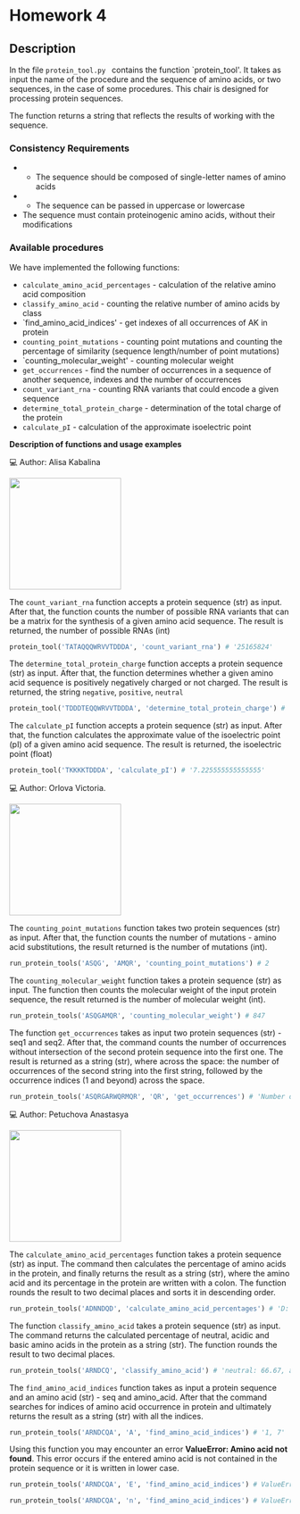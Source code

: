 # Homework 4
## Description
In the file `protein_tool.py ` contains the function `protein_tool'. It takes as input the name of the procedure and the sequence of amino acids, or two sequences, in the case of some procedures. This chair is designed for processing protein sequences.

The function returns a string that reflects the results of working with the sequence.

### Consistency Requirements

- - The sequence should be composed of single-letter names of amino acids
- - The sequence can be passed in uppercase or lowercase
- The sequence must contain proteinogenic amino acids, without their modifications

### Available procedures 

We have implemented the following functions:

- `calculate_amino_acid_percentages` - calculation of the relative amino acid composition
- `classify_amino_acid` - counting the relative number of amino acids by class
- `find_amino_acid_indices' - get indexes of all occurrences of AK in protein
- `counting_point_mutations` - counting point mutations and counting the percentage of similarity (sequence length/number of point mutations)
- `counting_molecular_weight' - counting molecular weight
- `get_occurrences` - find the number of occurrences in a sequence of another sequence, indexes and the number of occurrences
- `count_variant_rna` - counting RNA variants that could encode a given sequence
- `determine_total_protein_charge` - determination of the total charge of the protein
- `calculate_pI` - calculation of the approximate isoelectric point


**Description of functions and usage examples**

:computer: Author: Alisa Kabalina

<img src="https://i.pinimg.com/originals/90/89/ab/9089ab65566a39fa1f9a7ef1f1426ab4.jpg" width="200" height="200">

The `count_variant_rna` function accepts a protein sequence (str) as input. After that, the function counts the number of possible RNA variants that can be a matrix for the synthesis of a given amino acid sequence. The result is returned, the number of possible RNAs (int)
```python
protein_tool('TATAQQQWRVVTDDDA', 'count_variant_rna') # '25165824'
```

The `determine_total_protein_charge` function accepts a protein sequence (str) as input. After that, the function determines whether a given amino acid sequence is positively negatively charged or not charged. The result is returned, the string `negative`, `positive`, `neutral`
```python
protein_tool('TDDDTEQQWRVVTDDDA', 'determine_total_protein_charge') # 'negative'
```

The `calculate_pI` function accepts a protein sequence (str) as input. After that, the function calculates the approximate value of the isoelectric point (pI) of a given amino acid sequence. The result is returned, the isoelectric point (float)
```python
protein_tool('TKKKKTDDDA', 'calculate_pI') # '7.225555555555555'
```

:computer: Author: Orlova Victoria.

<img src="https://www.meme-arsenal.com/memes/6e7a90e11e31bbe40c15cdff7e442c92.jpg" width="200" height="200">


The `counting_point_mutations` function takes two protein sequences (str) as input. After that, the function counts the number of mutations - amino acid substitutions, the result returned is the number of mutations (int).
```python
run_protein_tools('ASQG', 'AMQR', 'counting_point_mutations') # 2
```

The `counting_molecular_weight` function takes a protein sequence (str) as input. The function then counts the molecular weight of the input protein sequence, the result returned is the number of molecular weight (int).
```python
run_protein_tools('ASQGAMQR', 'counting_molecular_weight') # 847
```

The function `get_occurrences` takes as input two protein sequences (str) - seq1 and seq2. After that, the command counts the number of occurrences without intersection of the second protein sequence into the first one. The result is returned as a string (str), where across the space: the number of occurrences of the second string into the first string, followed by the occurrence indices (1 and beyond) across the space.
```python
run_protein_tools('ASQRGARWQRMQR', 'QR', 'get_occurrences') # 'Number of occurrences: 3; indexes: 3, 9, 12'
```


:computer: Author: Petuchova Anastasya

<img src="https://www.meme-arsenal.com/memes/f07e3014f46a7e8f107c35f3bfc446a6.jpg" width="200" height="200">


The `calculate_amino_acid_percentages` function takes a protein sequence (str) as input. The command then calculates the percentage of amino acids in the protein, and finally returns the result as a string (str), where the amino acid and its percentage in the protein are written with a colon. The function rounds the result to two decimal places and sorts it in descending order.
```python
run_protein_tools('ADNNDQD', 'calculate_amino_acid_percentages') # 'D: 42.86, N: 28.57, A: 14.29, Q: 14.29'
```

The function `classify_amino_acid` takes a protein sequence (str) as input. The command returns the calculated percentage of neutral, acidic and basic amino acids in the protein as a string (str). The function rounds the result to two decimal places.
```python
run_protein_tools('ARNDCQ', 'classify_amino_acid') # 'neutral: 66.67, acidic: 16.67, basic: 16.67'
```

The `find_amino_acid_indices` function takes as input a protein sequence and an amino acid (str) - seq and amino_acid. After that the command searches for indices of amino acid occurrence in protein and ultimately returns the result as a string (str) with all the indices.
```python
run_protein_tools('ARNDCQA', 'A', 'find_amino_acid_indices') # '1, 7'
```
Using this function you may encounter an error **ValueError: Amino acid not found**.
This error occurs if the entered amino acid is not contained in the protein sequence or it is written in lower case.
```python
run_protein_tools('ARNDCQA', 'E', 'find_amino_acid_indices') # ValueError: Amino acid not found
```
```python
run_protein_tools('ARNDCQA', 'n', 'find_amino_acid_indices') # ValueError: Amino acid not found
```
